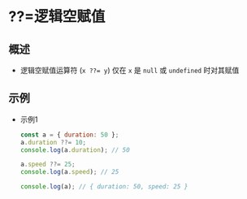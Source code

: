 # ??=逻辑空赋值

## 概述

  - 逻辑空赋值运算符 (`x ??= y`) 仅在 `x` 是 `null` 或 `undefined` 时对其赋值

## 示例

  - 示例1

    ```javascript
    const a = { duration: 50 };
    a.duration ??= 10;
    console.log(a.duration); // 50

    a.speed ??= 25;
    console.log(a.speed); // 25

    console.log(a); // { duration: 50, speed: 25 }
    ```
